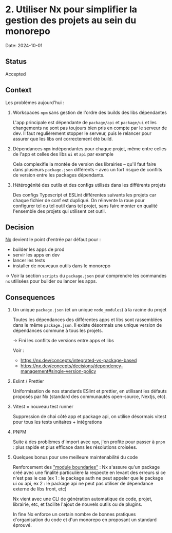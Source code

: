 # 2. Utiliser Nx pour simplifier la gestion des projets au sein du monorepo

Date: 2024-10-01

## Status

Accepted

## Context

Les problèmes aujourd'hui :

1. Workspaces `npm` sans gestion de l'ordre des builds des libs dépendantes

   L'app principale est dépendante de `package/api` et `package/ui` et les changements ne sont pas toujours bien pris en compte par le serveur de dev. Il faut regulièrement stopper le serveur, puis le relancer pour assurer que les libs ont correctement été build.

2. Dépendances `npm` indépendantes pour chaque projet, même entre celles de l'app et celles des libs `ui` et `api` par exemple

   Cela complexifie la montée de version des librairies – qu'il faut faire dans plusieurs `package.json` différents – avec un fort risque de conflits de version entre les packages dépendants.

3. Hétérogénité des outils et des configs utilisés dans les différents projets

   Des configs Typescript et ESLint différentes suivants les projets car chaque fichier de conf est dupliqué. On réinvente la roue pour configurer tel ou tel outil dans tel projet, sans faire monter en qualité l'ensemble des projets qui utilisent cet outil.

## Decision

[Nx](https://nx.dev/getting-started/why-nx) devient le point d'entrée par défaut pour :

- builder les apps de prod
- servir les apps en dev
- lancer les tests
- installer de nouveaux outils dans le monorepo

→ Voir la section `scripts` du `package.json` pour comprendre les commandes `nx` utilisées pour builder ou lancer les apps.

## Consequences

1.  Un unique `package.json` (et un unique `node_modules`) à la racine du projet

    Toutes les dépendances des différentes apps et libs sont rassemblées dans le même `package.json`. Il existe désormais une unique version de dépendances commune à tous les projets.

    → Fini les conflits de versions entre apps et libs

    Voir :

    - https://nx.dev/concepts/integrated-vs-package-based
    - https://nx.dev/concepts/decisions/dependency-management#single-version-policy

2.  Eslint / Prettier

    Uniformisation de nos standards ESlint et prettier, en utilisant les défauts proposés par Nx (standard des communautés open-source, Nextjs, etc).

3.  Vitest = nouveau test runner

    Suppression de chai côté app et package api, on utilise désormais vitest pour tous les tests unitaires + intégrations

4.  PNPM

    Suite à des problèmes d'import avec `npm`, j'en profite pour passer à `pnpm` : plus rapide et plus efficace dans les résolutions croisées.

5.  Quelques bonus pour une meilleure maintenabilité du code

    Renforcement des ["module boundaries"](https://nx.dev/features/enforce-module-boundaries) : Nx s'assure qu'un package créé avec une finalité particulière la respecte en levant des erreurs si ce n'est pas le cas (ex 1 : le package auth ne peut appeler que le package ui ou api, ex 2 : le package api ne peut pas utiliser de dépendance externe de libs front, etc)

    Nx vient avec une CLI de génération automatique de code, projet, librairie, etc, et facilite l'ajout de nouvels outils ou de plugins.

    In fine Nx enforce un certain nombre de bonnes pratiques d'organisation du code et d'un monorepo en proposant un standard éprouvé.
